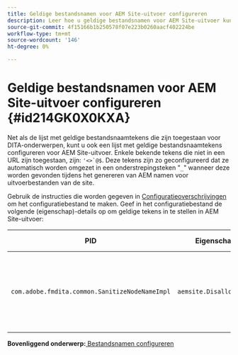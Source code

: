 ```yaml
---
title: Geldige bestandsnamen voor AEM Site-uitvoer configureren
description: Leer hoe u geldige bestandsnamen voor AEM Site-uitvoer kunt configureren
source-git-commit: 4f15166b1b250578f07e223b0260aacf402224be
workflow-type: tm+mt
source-wordcount: '146'
ht-degree: 0%

---
```



# Geldige bestandsnamen voor AEM Site-uitvoer configureren {#id214GK0X0KXA}

Net als de lijst met geldige bestandsnaamtekens die zijn toegestaan voor DITA-onderwerpen, kunt u ook een lijst met geldige bestandsnaamtekens configureren voor AEM Site-uitvoer. Enkele bekende tekens die niet in een URL zijn toegestaan, zijn: ``'<>`@$``. Deze tekens zijn zo geconfigureerd dat ze automatisch worden omgezet in een onderstrepingsteken &quot;`_`&quot; wanneer deze worden gevonden tijdens het genereren van AEM namen voor uitvoerbestanden van de site.

Gebruik de instructies die worden gegeven in [Configuratieoverschrijvingen](download-install-additional-config-override.md#) om het configuratiebestand te maken. Geef in het configuratiebestand de volgende \(eigenschap\)-details op om geldige tekens in te stellen in AEM Site-uitvoer:

| PID | Eigenschappensleutel | Waarde van eigenschap |
|---|------------|--------------|
| `com.adobe.fmdita.common.SanitizeNodeNameImpl` | `aemsite.DisallowedFileNameChars` | Voeg tekens toe die u wilt vervangen door een onderstrepingsteken in de namen van de uitvoerbestanden van de AEM. <br> **Standaardwaarde**: ``'<\>\`@$`` |

**Bovenliggend onderwerp:**[ Bestandsnamen configureren](conf-file-names.md)

